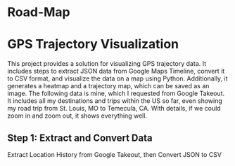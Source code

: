 # Road-Map

# GPS Trajectory Visualization

This project provides a solution for visualizing GPS trajectory data. It includes steps to extract JSON data from Google Maps Timeline, convert it to CSV format, and visualize the data on a map using Python. Additionally, it generates a heatmap and a trajectory map, which can be saved as an image.
The following data is mine, which I requested from Google Takeout. It includes all my destinations and trips within the US so far, even showing my road trip from St. Louis, MO to Temecula, CA. With details, if we could zoom in and zoom out, it shows everything well.

## Step 1: Extract and Convert Data

Extract Location History from Google Takeout, then Convert JSON to CSV

